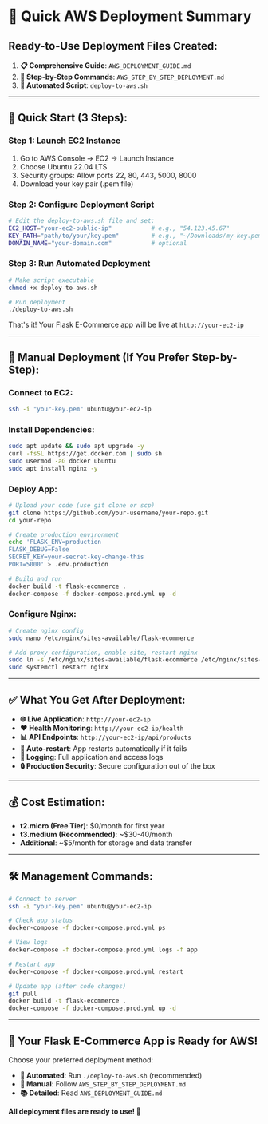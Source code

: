 # 🚀 Quick AWS Deployment Summary

## Ready-to-Use Deployment Files Created:

1. **📋 Comprehensive Guide**: `AWS_DEPLOYMENT_GUIDE.md`
2. **👣 Step-by-Step Commands**: `AWS_STEP_BY_STEP_DEPLOYMENT.md` 
3. **🤖 Automated Script**: `deploy-to-aws.sh`

---

## 🎯 Quick Start (3 Steps):

### Step 1: Launch EC2 Instance
1. Go to AWS Console → EC2 → Launch Instance
2. Choose Ubuntu 22.04 LTS
3. Security groups: Allow ports 22, 80, 443, 5000, 8000
4. Download your key pair (.pem file)

### Step 2: Configure Deployment Script
```bash
# Edit the deploy-to-aws.sh file and set:
EC2_HOST="your-ec2-public-ip"           # e.g., "54.123.45.67"
KEY_PATH="path/to/your/key.pem"         # e.g., "~/Downloads/my-key.pem"
DOMAIN_NAME="your-domain.com"           # optional
```

### Step 3: Run Automated Deployment
```bash
# Make script executable
chmod +x deploy-to-aws.sh

# Run deployment
./deploy-to-aws.sh
```

That's it! Your Flask E-Commerce app will be live at `http://your-ec2-ip`

---

## 📱 Manual Deployment (If You Prefer Step-by-Step):

### Connect to EC2:
```bash
ssh -i "your-key.pem" ubuntu@your-ec2-ip
```

### Install Dependencies:
```bash
sudo apt update && sudo apt upgrade -y
curl -fsSL https://get.docker.com | sudo sh
sudo usermod -aG docker ubuntu
sudo apt install nginx -y
```

### Deploy App:
```bash
# Upload your code (use git clone or scp)
git clone https://github.com/your-username/your-repo.git
cd your-repo

# Create production environment
echo 'FLASK_ENV=production
FLASK_DEBUG=False
SECRET_KEY=your-secret-key-change-this
PORT=5000' > .env.production

# Build and run
docker build -t flask-ecommerce .
docker-compose -f docker-compose.prod.yml up -d
```

### Configure Nginx:
```bash
# Create nginx config
sudo nano /etc/nginx/sites-available/flask-ecommerce

# Add proxy configuration, enable site, restart nginx
sudo ln -s /etc/nginx/sites-available/flask-ecommerce /etc/nginx/sites-enabled/
sudo systemctl restart nginx
```

---

## ✅ What You Get After Deployment:

- **🌐 Live Application**: `http://your-ec2-ip`
- **❤️ Health Monitoring**: `http://your-ec2-ip/health`
- **📊 API Endpoints**: `http://your-ec2-ip/api/products`
- **🔄 Auto-restart**: App restarts automatically if it fails
- **📝 Logging**: Full application and access logs
- **🔒 Production Security**: Secure configuration out of the box

---

## 💰 Cost Estimation:

- **t2.micro (Free Tier)**: $0/month for first year
- **t3.medium (Recommended)**: ~$30-40/month
- **Additional**: ~$5/month for storage and data transfer

---

## 🛠️ Management Commands:

```bash
# Connect to server
ssh -i "your-key.pem" ubuntu@your-ec2-ip

# Check app status
docker-compose -f docker-compose.prod.yml ps

# View logs
docker-compose -f docker-compose.prod.yml logs -f app

# Restart app
docker-compose -f docker-compose.prod.yml restart

# Update app (after code changes)
git pull
docker build -t flask-ecommerce .
docker-compose -f docker-compose.prod.yml up -d
```

---

## 🎉 Your Flask E-Commerce App is Ready for AWS!

Choose your preferred deployment method:
- **🤖 Automated**: Run `./deploy-to-aws.sh` (recommended)
- **👣 Manual**: Follow `AWS_STEP_BY_STEP_DEPLOYMENT.md`
- **📚 Detailed**: Read `AWS_DEPLOYMENT_GUIDE.md`

**All deployment files are ready to use! 🚀**
